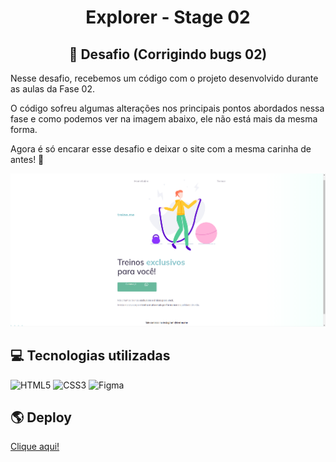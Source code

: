 <h1 align="center"> Explorer - Stage 02 </h1>

<h2 align="center">  📝 Desafio (Corrigindo bugs 02) </h2>

Nesse desafio, recebemos um código com o projeto desenvolvido durante as aulas da Fase 02.

O código sofreu algumas alterações nos principais pontos abordados nessa fase e como podemos ver na imagem abaixo, ele não está mais da mesma forma.

Agora é só encarar esse desafio e deixar o site com a mesma carinha de antes! 💜

![layout quebrado para correção](/images/preview.png)

## 💻 Tecnologias utilizadas

![HTML5](https://img.shields.io/badge/HTML5-E34F26?style=for-the-badge&logo=html5&logoColor=white) ![CSS3](https://img.shields.io/badge/CSS3-1572B6?style=for-the-badge&logo=css3&logoColor=white) ![Figma](https://img.shields.io/badge/Figma-BB33FF?style=for-the-badge&logo=figma&logoColor=white)

## 🌎 Deploy

[Clique aqui!](https://karen-cardoso.github.io/explorer-land01-desafio-fase01/)
